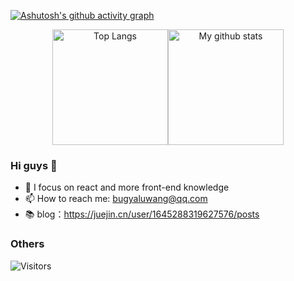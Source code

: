 [![Ashutosh's github activity graph](https://github-readme-activity-graph.vercel.app/graph?username=GrinZero&bg_color=transparent&color=7fa1f7&line=f77f7f&point=f7ab7f&area=true&hide_border=true)](https://github.com/GrinZero)

<div align="center">
<img src="https://github-readme-stats.vercel.app/api/top-langs/?username=GrinZero&layout=compact&langs_count=8&theme=dracula&role=OWNER,COLLABORATOR" alt="Top Langs" height="185px"/><img src="https://github-readme-stats.vercel.app/api?username=GrinZero&theme=dracula" alt="My github stats" height="185px"/>
</div>

### Hi guys 👋

- 🌱 I focus on react and more front-end knowledge
- 📫 How to reach me: bugyaluwang@qq.com
- 📚 blog：https://juejin.cn/user/1645288319627576/posts

### Others

![Visitors](https://api.visitorbadge.io/api/visitors?path=https%3A%2F%2Fgithub.com%2FGrinZero&label=visitor&countColor=%237fa1f7)

<!-- invite code: aHR0cHM6Ly9naXRodWIuY29tL3VzZXItYXR0YWNobWVudHMvZmlsZXMvMTczNjA5NDQvaW52aXRlLnppcA== -->
<!-- psd: https://github.com/user-attachments/assets/450b51b4-6916-4be7-9416-fb269f20bbaf -->
